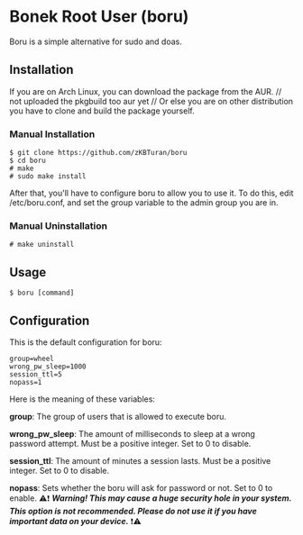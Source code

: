 # Bonek Root User (boru) <!-- ratio -->

Boru is a simple alternative for sudo and doas.


## Installation

If you are on Arch Linux, you can download the package from the AUR. // not uploaded the pkgbuild too aur yet //
Or else you are on other distribution you have to clone and build the package yourself.

### Manual Installation

```
$ git clone https://github.com/zKBTuran/boru
$ cd boru
# make
# sudo make install
```
After that, you'll have to configure boru to allow you to use it. To do this, edit /etc/boru.conf, and set the group variable to the admin group you are in.

### Manual Uninstallation

```# make uninstall```

## Usage

```$ boru [command]```

## Configuration

This is the default configuration for boru:

```
group=wheel
wrong_pw_sleep=1000
session_ttl=5
nopass=1
```
Here is the meaning of these variables:

**group**: The group of users that is allowed to execute boru.

**wrong_pw_sleep**: The amount of milliseconds to sleep at a wrong password attempt. Must be a positive integer. Set to 0 to disable.

**session_ttl**: The amount of minutes a session lasts. Must be a positive integer. Set to 0 to disable.

**nopass**: Sets whether the boru will ask for password or not. Set to 0 to enable. ⚠️❗ ***Warning! This may cause a huge security hole in your system. This option is not recommended. Please do not use it if you have important data on your device.*** ❗⚠️ 
